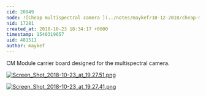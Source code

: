 ```yaml
---
cid: 20949
node: ![Cheap multispectral camera ](../notes/maykef/10-12-2018/cheap-multispectral-camera)
nid: 17281
created_at: 2018-10-23 18:34:17 +0000
timestamp: 1540319657
uid: 481511
author: maykef
---
```


CM Module carrier board designed for the multispectral camera. 

[![Screen_Shot_2018-10-23_at_19.27.51.png](/i/27114)](/i/27114)

[![Screen_Shot_2018-10-23_at_19.27.41.png](/i/27113)](/i/27113)

